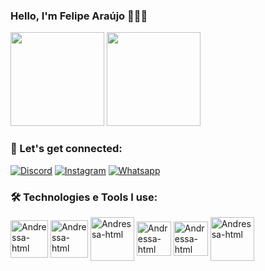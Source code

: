 ### Hello, I'm Felipe Araújo 👨🏽‍💻

<div>
  <img height="150em" src="https://github-readme-stats.vercel.app/api?username=FelipeAraujo32&show_icons=true&theme=dark"/>
  <img height="150em" src="https://github-readme-stats.vercel.app/api/top-langs/?username=FelipeAraujo32&layout=compact&theme=dark"/>
</div>
    
 ### 📲 Let's get connected:

[![Discord](https://img.shields.io/badge/LinkedIn-0077B5?style=for-the-badge&logo=linkedin&logoColor=white)](https://www.linkedin.com/in/felipearaujodev32/)
[![Instagram](https://img.shields.io/badge/Instagram-E4405F?style=for-the-badge&logo=instagram&logoColor=white)](https://www.instagram.com/felipesilva322/)
[![Whatsapp](https://img.shields.io/badge/WhatsApp-25D366?style=for-the-badge&logo=whatsapp&logoColor=white)](https://api.whatsapp.com/send?phone=5561998055288)

### 🛠️ Technologies e Tools I use:

<div>
  <img align="center" alt="Andressa-html" height="60" width="60" src="https://cdn.jsdelivr.net/gh/devicons/devicon/icons/java/java-original-wordmark.svg"/>
  <img align="center" alt="Andressa-html" height="60" width="60" src="https://cdn.jsdelivr.net/gh/devicons/devicon/icons/spring/spring-original-wordmark.svg"/>
  <img align="center" alt="Andressa-html" height="70" width="70" src="https://cdn.jsdelivr.net/gh/devicons/devicon/icons/mysql/mysql-original-wordmark.svg"/>
  <img align="center" alt="Andressa-html" height="55" width="55" src="https://cdn.jsdelivr.net/gh/devicons/devicon/icons/python/python-original-wordmark.svg"/>
  <img align="center" alt="Andressa-html" height="55" width="55" src="https://cdn.jsdelivr.net/gh/devicons/devicon/icons/arduino/arduino-original-wordmark.svg"/>
  <img align="center" alt="Andressa-html" height="70" width="70" src="https://cdn.jsdelivr.net/gh/devicons/devicon/icons/git/git-plain-wordmark.svg"/>
</div>
